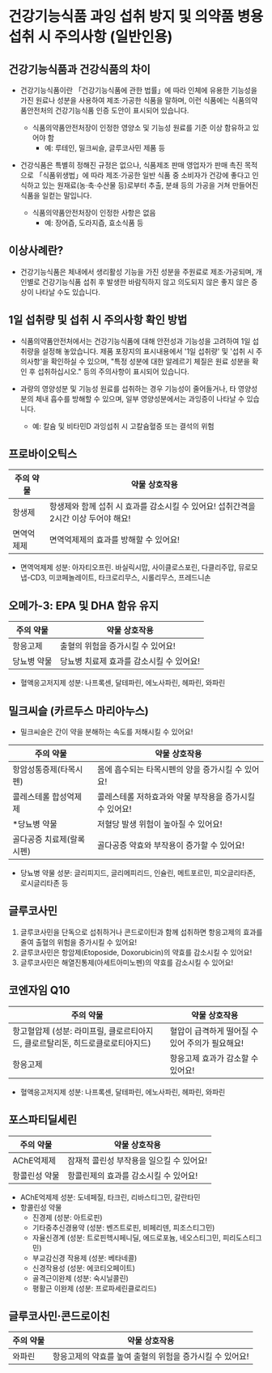 # 건강기능식품 과잉 섭취 방지 및 의약품 병용 섭취 시 주의사항 (일반인용)

## 건강기능식품과 건강식품의 차이

- 건강기능식품이란 「건강기능식품에 관한 법률」에 따라 인체에 유용한 기능성을 가진 원료나 성분을 사용하여 제조·가공한 식품을 말하며, 이런 식품에는 식품의약품안전처의 건강기능식품 인증 도안이 표시되어 있습니다.

  - 식품의약품안전처장이 인정한 영양소 및 기능성 원료를 기준 이상 함유하고 있어야 함
    - 예: 루테인, 밀크씨슬, 글루코사민 제품 등

- 건강식품은 특별히 정해진 규정은 없으나, 식품제조 판매 영업자가 판매 촉진 목적으로 「식품위생법」에 따라 제조·가공한 일반 식품 중 소비자가 건강에 좋다고 인식하고 있는 원재료(농·축·수산물 등)로부터 추출, 분쇄 등의 가공을 거쳐 만들어진 식품을 일컫는 말입니다.
  - 식품의약품안전처장이 인정한 사항은 없음
    - 예: 장어즙, 도라지즙, 효소식품 등

## 이상사례란?

- 건강기능식품은 체내에서 생리활성 기능을 가진 성분을 주원료로 제조·가공되며, 개인별로 건강기능식품 섭취 후 발생한 바람직하지 않고 의도되지 않은 좋지 않은 증상이 나타날 수도 있습니다.

## 1일 섭취량 및 섭취 시 주의사항 확인 방법

- 식품의약품안전처에서는 건강기능식품에 대해 안전성과 기능성을 고려하여 1일 섭취량을 설정해 놓았습니다. 제품 포장지의 표시내용에서 '1일 섭취량' 및 '섭취 시 주의사항'을 확인하실 수 있으며, "특정 성분에 대한 알레르기 체질은 원료 성분을 확인 후 섭취하십시오." 등의 주의사항이 표시되어 있습니다.

- 과량의 영양성분 및 기능성 원료를 섭취하는 경우 기능성이 줄어들거나, 타 영양성분의 체내 흡수를 방해할 수 있으며, 일부 영양성분에서는 과잉증이 나타날 수 있습니다.
  - 예: 칼슘 및 비타민D 과잉섭취 시 고칼슘혈증 또는 결석의 위험

## 프로바이오틱스

| 주의 약물  | 약물 상호작용                                                                       |
| ---------- | ----------------------------------------------------------------------------------- |
| 항생제     | 항생제와 함께 섭취 시 효과를 감소시킬 수 있어요! 섭취간격을 2시간 이상 두어야 해요! |
| 면역억제제 | 면역억제제의 효과를 방해할 수 있어요!                                               |

- 면역억제제 성분: 아자티오프린. 바실릭시맙, 사이클로스포린, 다클리주맙, 뮤로모냅-CD3, 미코페놀레이트, 타크로리무스, 시롤리무스, 프레드니손

## 오메가-3: EPA 및 DHA 함유 유지

| 주의 약물   | 약물 상호작용                            |
| ----------- | ---------------------------------------- |
| 항응고제    | 출혈의 위험을 증가시킬 수 있어요!        |
| 당뇨병 약물 | 당뇨병 치료제 효과를 감소시킬 수 있어요! |

- 혈액응고저지제 성분: 나프록센, 달테파린, 에노사파린, 헤파린, 와파린

## 밀크씨슬 (카르두스 마리아누스)

- 밀크씨슬은 간이 약을 분해하는 속도를 저해시킬 수 있어요!

| 주의 약물                 | 약물 상호작용                                           |
| ------------------------- | ------------------------------------------------------- |
| 항암성통증제(타목시펜)    | 몸에 흡수되는 타목시펜의 양을 증가시킬 수 있어요!       |
| 콜레스테롤 합성억제제     | 콜레스테롤 저하효과와 약물 부작용을 증가시킬 수 있어요! |
| \*당뇨병 약물             | 저혈당 발생 위험이 높아질 수 있어요!                    |
| 골다공증 치료제(랄록시펜) | 골다공증 약효와 부작용이 증가할 수 있어요!              |

- 당뇨병 약물 성분: 글리피지드, 글리메피리드, 인슐린, 메트포르민, 피오글리타존, 로시글리타존 등

## 글루코사민

1. 글루코사민을 단독으로 섭취하거나 콘드로이틴과 함께 섭취하면 항응고제의 효과를 줄여 출혈의 위험을 증가시킬 수 있어요!
2. 글루코사민은 항암제(Etoposide, Doxorubicin)의 약효를 감소시킬 수 있어요!
3. 글루코사민은 해열진통제(아세트아미노펜)의 약효를 감소시킬 수 있어요!

## 코엔자임 Q10

| 주의 약물                                                                       | 약물 상호작용                                   |
| ------------------------------------------------------------------------------- | ----------------------------------------------- |
| 항고혈압제 (성분: 라미프릴, 클로르티아지드, 클로르탈리돈, 히드로클로로티아지드) | 혈압이 급격하게 떨어질 수 있어 주의가 필요해요! |
| 항응고제                                                                        | 항응고제 효과가 감소할 수 있어요!               |

- 혈액응고저지제 성분: 나프록센, 달테파린, 에노사파린, 헤파린, 와파린

## 포스파티딜세린

| 주의 약물     | 약물 상호작용                            |
| ------------- | ---------------------------------------- |
| AChE억제제    | 잠재적 콜린성 부작용을 일으킬 수 있어요! |
| 항콜린성 약물 | 항콜린제의 효과를 감소시킬 수 있어요!    |

- AChE억제제 성분: 도네페질, 타크린, 리바스티그민, 갈란타민
- 항콜린성 약물
  - 진경제 (성분: 아트로핀)
  - 기타중추신경용약 (성분: 벤즈트로핀, 비페리덴, 피조스티그민)
  - 자율신경계 (성분: 트로핀헥시페니딜, 에드로포늄, 네오스티그민, 피리도스티그민)
  - 부교감신경 작용제 (성분: 베타네콜)
  - 신경작용성 (성분: 에코티오페이트)
  - 골격근이완제 (성분: 숙시닐콜린)
  - 평활근 이완제 (성분: 프로파세린클로리드)

## 글루코사민·콘드로이친

| 주의 약물 | 약물 상호작용                                            |
| --------- | -------------------------------------------------------- |
| 와파린    | 항응고제의 약효를 높여 출혈의 위험을 증가시킬 수 있어요! |
